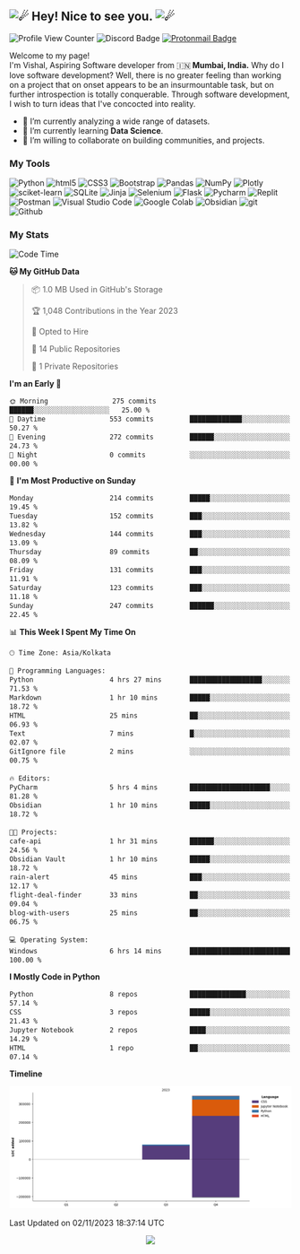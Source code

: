 <h2><picture>
  <source srcset="https://fonts.gstatic.com/s/e/notoemoji/latest/2604_fe0f/512.webp" type="image/webp"/>
  <img src="https://fonts.gstatic.com/s/e/notoemoji/latest/2604_fe0f/512.gif" alt="☄" width="32" height="32" />
</picture>Hey! Nice to see you.<picture>
  <source srcset="https://fonts.gstatic.com/s/e/notoemoji/latest/2604_fe0f/512.webp" type="image/webp" />
  <img src="https://fonts.gstatic.com/s/e/notoemoji/latest/2604_fe0f/512.gif" alt="☄" width="32" height="32" />
</picture></h2>

![Profile View Counter](https://komarev.com/ghpvc/?username=granduekoe&style=flat-square&color=blueviolet)
![Discord Badge](https://dcbadge.vercel.app/api/shield/1157897812491649074?style=flat-square&theme=discord-inverted)
[![Protonmail Badge](https://img.shields.io/badge/-mailme.Vishal@proton.me-8a90c7?style=flat-square&logo=Protonmail&logoColor=#505264&link=mailto:mailme.Vishal@proton.me)](mailto:mailme.Vishal@proton.me)

<p>
  Welcome to my page! </br> I'm Vishal, Aspiring Software developer from  🇮🇳<b> Mumbai, India.</b> Why do I love software development? Well, there is no greater feeling than working on a project that on onset appears to be an insurmountable task, but on further introspection is totally conquerable. Through software development, I wish to turn ideas that I've concocted into reality.
</p>

- 🔭 I’m currently analyzing a wide range of datasets.
- 🌱 I’m currently learning **Data Science**.
- 👯 I’m willing to collaborate on building communities, and projects.

### My Tools

<p>
  <img alt="Python" src="https://img.shields.io/badge/-Python-ffde57?style=flat-square&logo=python&logoColor=#4584b6" />
  <img alt="html5" src="https://img.shields.io/badge/-HTML5-e34f26?style=flat-square&logo=html5&logoColor=white" />
  <img alt="CSS3" src="https://img.shields.io/badge/-CSS3-264de4?style=flat-square&logo=css3&logoColor=white" />
  <img alt="Bootstrap" src="https://img.shields.io/badge/-Bootstrap-59287a?style=flat-square&logo=bootstrap&logoColor=white" />
  <img alt="Pandas" src="https://img.shields.io/badge/-Pandas-4848b6?style=flat-square&logo=pandas&logoColor=white" />
  <img alt="NumPy" src="https://img.shields.io/badge/-NumPy-7099f7?style=flat-square&logo=numpy&logoColor=4848b6" />
  <img alt="Plotly" src="https://img.shields.io/badge/-Plotly-000000?style=flat-square&logo=plotly&logoColor=white" />
  <img alt="sciket-learn" src="https://img.shields.io/badge/-scikit%20learn-EC471A?style=flat-square&logo=scikit-learn&logoColor=1E81FB" />
  <img alt="SQLite" src="https://img.shields.io/badge/-SQLite-7099f7?style=flat-square&logo=sqlite&logoColor=white" />
  <img alt="Jinja" src="https://img.shields.io/badge/-Jinja-3D0C11?style=flat-square&logo=jinja&logoColor=white" />
  <img alt="Selenium" src="https://img.shields.io/badge/Selenium-16FF00?style=flat-square&logo=selenium&logoColor=white" />
  <img alt="Flask" src="https://img.shields.io/badge/-Flask-08abaa?style=flat-square&logo=flask&logoColor=white" />
  <img alt="Pycharm" src="https://img.shields.io/badge/-Pycharm-ffe873?style=flat-square&logo=pycharm&logoColor=black" />
  <img alt="Replit" src="https://img.shields.io/badge/-Replit-CD5C08?style=flat-square&logo=replit&logoColor=white" />
  <img alt="Postman" src="https://img.shields.io/badge/-Postman-fb7505?style=flat-square&logo=postman&logoColor=white" />
  <img alt="Visual Studio Code" src="https://img.shields.io/badge/-Visual%20Studio%20Code-0078d7?style=flat-square&logo=visualstudiocode&logoColor=white" />
  <img alt="Google Colab" src="https://img.shields.io/badge/Google%20Colab-ed750a?style=flat-square&logo=googlecolab&logoColor=white" />
  <img alt="Obsidian" src="https://img.shields.io/badge/Obsidian-7E1DFB?style=flat-square&logo=obsidian&logoColor=white" />
  <img alt="git" src="https://img.shields.io/badge/-Git-f34f29?style=flat-square&logo=git&logoColor=white" />
  <img alt="Github" src="https://img.shields.io/badge/-Github-14232c?style=flat-square&logo=github&logoColor=white" />
</p>

### My Stats

<!--START_SECTION:waka-->
![Code Time](http://img.shields.io/badge/Code%20Time-37%20hrs%2014%20mins-blue)

**🐱 My GitHub Data** 

> 📦 1.0 MB Used in GitHub's Storage 
 > 
> 🏆 1,048 Contributions in the Year 2023
 > 
> 💼 Opted to Hire
 > 
> 📜 14 Public Repositories 
 > 
> 🔑 1 Private Repositories 
 > 
**I'm an Early 🐤** 

```text
🌞 Morning                275 commits         ██████░░░░░░░░░░░░░░░░░░░   25.00 % 
🌆 Daytime                553 commits         █████████████░░░░░░░░░░░░   50.27 % 
🌃 Evening                272 commits         ██████░░░░░░░░░░░░░░░░░░░   24.73 % 
🌙 Night                  0 commits           ░░░░░░░░░░░░░░░░░░░░░░░░░   00.00 % 
```
📅 **I'm Most Productive on Sunday** 

```text
Monday                   214 commits         █████░░░░░░░░░░░░░░░░░░░░   19.45 % 
Tuesday                  152 commits         ███░░░░░░░░░░░░░░░░░░░░░░   13.82 % 
Wednesday                144 commits         ███░░░░░░░░░░░░░░░░░░░░░░   13.09 % 
Thursday                 89 commits          ██░░░░░░░░░░░░░░░░░░░░░░░   08.09 % 
Friday                   131 commits         ███░░░░░░░░░░░░░░░░░░░░░░   11.91 % 
Saturday                 123 commits         ███░░░░░░░░░░░░░░░░░░░░░░   11.18 % 
Sunday                   247 commits         ██████░░░░░░░░░░░░░░░░░░░   22.45 % 
```


📊 **This Week I Spent My Time On** 

```text
🕑︎ Time Zone: Asia/Kolkata

💬 Programming Languages: 
Python                   4 hrs 27 mins       ██████████████████░░░░░░░   71.53 % 
Markdown                 1 hr 10 mins        █████░░░░░░░░░░░░░░░░░░░░   18.72 % 
HTML                     25 mins             ██░░░░░░░░░░░░░░░░░░░░░░░   06.93 % 
Text                     7 mins              █░░░░░░░░░░░░░░░░░░░░░░░░   02.07 % 
GitIgnore file           2 mins              ░░░░░░░░░░░░░░░░░░░░░░░░░   00.75 % 

🔥 Editors: 
PyCharm                  5 hrs 4 mins        ████████████████████░░░░░   81.28 % 
Obsidian                 1 hr 10 mins        █████░░░░░░░░░░░░░░░░░░░░   18.72 % 

🐱‍💻 Projects: 
cafe-api                 1 hr 31 mins        ██████░░░░░░░░░░░░░░░░░░░   24.56 % 
Obsidian Vault           1 hr 10 mins        █████░░░░░░░░░░░░░░░░░░░░   18.72 % 
rain-alert               45 mins             ███░░░░░░░░░░░░░░░░░░░░░░   12.17 % 
flight-deal-finder       33 mins             ██░░░░░░░░░░░░░░░░░░░░░░░   09.04 % 
blog-with-users          25 mins             ██░░░░░░░░░░░░░░░░░░░░░░░   06.75 % 

💻 Operating System: 
Windows                  6 hrs 14 mins       █████████████████████████   100.00 % 
```

**I Mostly Code in Python** 

```text
Python                   8 repos             ██████████████░░░░░░░░░░░   57.14 % 
CSS                      3 repos             █████░░░░░░░░░░░░░░░░░░░░   21.43 % 
Jupyter Notebook         2 repos             ████░░░░░░░░░░░░░░░░░░░░░   14.29 % 
HTML                     1 repo              ██░░░░░░░░░░░░░░░░░░░░░░░   07.14 % 
```



**Timeline**

![Lines of Code chart](https://raw.githubusercontent.com/grandeurkoe/grandeurkoe/main/assets/bar_graph.png)


 Last Updated on 02/11/2023 18:37:14 UTC
<!--END_SECTION:waka-->

<p align="center">
  <img src="https://capsule-render.vercel.app/api?type=waving&color=gradient&height=60&section=footer"/>
</p>
